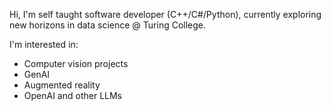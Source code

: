 Hi, I'm self taught software developer (C++/C#/Python), currently exploring new horizons in data science @ Turing College.

I'm interested in:
* Computer vision projects
* GenAI
* Augmented reality
* OpenAI and other LLMs
